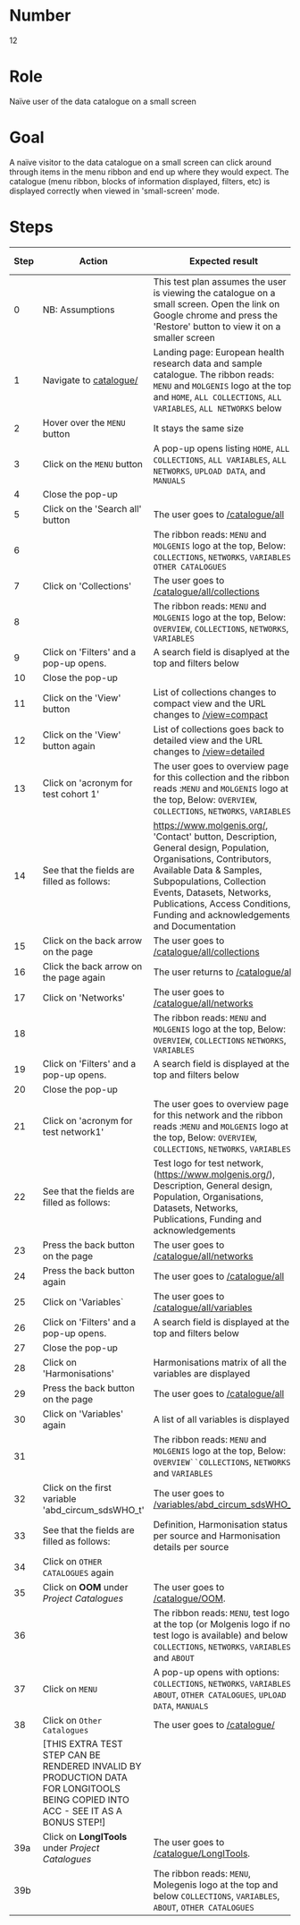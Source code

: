 # Number

12

# Role

Naïve user of the data catalogue on a small screen

# Goal

A naïve visitor to the data catalogue on a small screen can click around through items in the menu ribbon and end up where they would expect. The catalogue (menu ribbon, blocks of information displayed, filters, etc) is displayed correctly when viewed in 'small-screen' mode.

# Steps

| Step | Action | Expected result | Github bug/issue | Playwright test |
| ---- | ------ | --------------- |----------------- | --------------- |
| 0 | NB: Assumptions | This test plan assumes the user is viewing the catalogue on a small screen. Open the link on Google chrome and press the 'Restore' button to view it on a smaller screen | | |
| 1 | Navigate to [catalogue/](https://data-catalogue-acc.molgeniscloud.org/testCatalogue/catalogue/) | Landing page: European health research data and sample catalogue. The ribbon reads: `MENU` and `MOLGENIS` logo at the top and `HOME`, `ALL COLLECTIONS`, `ALL VARIABLES`, `ALL NETWORKS` below | | |
| 2 | Hover over the `MENU` button | It stays the same size| | |
| 3 | Click on the `MENU` button | A pop-up opens listing `HOME`, `ALL COLLECTIONS`, `ALL VARIABLES`, `ALL NETWORKS`, `UPLOAD DATA`, and `MANUALS`| | |
| 4 | Close the pop-up | | |
| 5 | Click on the 'Search all' button | The user goes to [/catalogue/all](https://data-catalogue-acc.molgeniscloud.org/testCatalogue/catalogue/all) | | |
| 6 | | The ribbon reads: `MENU` and `MOLGENIS` logo at the top, Below: `COLLECTIONS`, `NETWORKS`, `VARIABLES`, `OTHER CATALOGUES` | | |
| 7 | Click on 'Collections' | The user goes to  [/catalogue/all/collections](https://data-catalogue-acc.molgeniscloud.org/testCatalogue/catalogue/all/collections) | | |
| 8 | | The ribbon reads: `MENU` and `MOLGENIS` logo at the top, Below: `OVERVIEW`, `COLLECTIONS`, `NETWORKS`, `VARIABLES` | | |
| 9 | Click on 'Filters' and a pop-up opens. | A search field is disaplyed at the top and filters below | | |
| 10 | Close the pop-up | | |
| 11 | Click on the 'View' button | List of collections changes to compact view and the URL changes to [/view=compact](https://data-catalogue-acc.molgeniscloud.org/testCatalogue/catalogue/all/collections?view=compact) | | || | |
| 12 | Click on the 'View' button again | List of collections goes back to detailed view and the URL changes to [/view=detailed](https://data-catalogue-acc.molgeniscloud.org/testCatalogue/catalogue/all/collections?view=detailed) | | |
| 13 | Click on 'acronym for test cohort 1' | The user goes to overview page for this collection and the ribbon reads :`MENU` and `MOLGENIS` logo at the top, Below: `OVERVIEW`, `COLLECTIONS`, `NETWORKS`, `VARIABLES` | | |
| 14 | See that the fields are filled as follows: | https://www.molgenis.org/, 'Contact' button, Description, General design, Population, Organisations, Contributors, Available Data & Samples, Subpopulations, Collection Events, Datasets, Networks, Publications, Access Conditions, Funding and acknowledgements, and Documentation | | |
| 15 | Click on the back arrow on the page| The user goes to  [/catalogue/all/collections](https://data-catalogue-acc.molgeniscloud.org/testCatalogue/catalogue/all/collections) | | |
| 16 | Click the back arrow on the page again | The user returns to [/catalogue/all](https://data-catalogue-acc.molgeniscloud.org/testCatalogue/catalogue/all) | | | 
| 17 | Click on 'Networks'| The user goes to [/catalogue/all/networks](https://data-catalogue-acc.molgeniscloud.org/testCatalogue/catalogue/all/networks) | | |
| 18 | | The ribbon reads: `MENU` and `MOLGENIS` logo at the top, Below: `OVERVIEW`, `COLLECTIONS` `NETWORKS`, `VARIABLES` | | |
| 19 | Click on 'Filters' and a pop-up opens. | A search field is displayed at the top and filters below | | |
| 20 | Close the pop-up | | | |
| 21 | Click on 'acronym for test network1' | The user goes to overview page for this network and the ribbon reads :`MENU` and `MOLGENIS` logo at the top, Below: `OVERVIEW`, `COLLECTIONS`, `NETWORKS`, `VARIABLES` | | |
| 22 | See that the fields are filled as follows: | Test logo for test network,(https://www.molgenis.org/), Description, General design, Population, Organisations, Datasets, Networks, Publications, Funding and acknowledgements | | |
| 23 | Press the back button on the page | The user goes to [/catalogue/all/networks](https://data-catalogue-acc.molgeniscloud.org/testCatalogue/catalogue/all/networks) | | |
| 24 | Press the back button again | The user goes to [/catalogue/all](https://data-catalogue-acc.molgeniscloud.org/testCatalogue/catalogue/all) | | |
| 25 | Click on 'Variables` | The user goes to [/catalogue/all/variables](https://data-catalogue-acc.molgeniscloud.org/testCatalogue/catalogue/all/variables) | | |
| 26 | Click on 'Filters' and a pop-up opens. | A search field is displayed at the top and filters below | | |
| 27 | Close the pop-up | | | |
| 28 | Click on 'Harmonisations' | Harmonisations matrix of all the variables are displayed | | |
| 29 | Press the back button on the page | The user goes to [/catalogue/all](https://data-catalogue-acc.molgeniscloud.org/testCatalogue/catalogue/all) | | |
| 30 | Click on 'Variables' again | A list of all variables is displayed | | |
| 31 | | The ribbon reads: `MENU` and `MOLGENIS` logo at the top, Below: `OVERVIEW``COLLECTIONS`, `NETWORKS`,  and `VARIABLES` | | |
| 32 | Click on the first variable 'abd_circum_sdsWHO_t' | The user goes to [/variables/abd_circum_sdsWHO_t](https://data-catalogue-acc.molgeniscloud.org/testCatalogue/catalogue/all/variables/abd_circum_sdsWHO_t-ATHLETE-outcome_ath-ATHLETE?keys={%22name%22:%22abd_circum_sdsWHO_t%22,%22resource%22:{%22id%22:%22ATHLETE%22},%22dataset%22:{%22name%22:%22outcome_ath%22,%22resource%22:{%22id%22:%22ATHLETE%22}}}) | | |
| 33 | See that the fields are filled as follows: | Definition, Harmonisation status per source and Harmonisation details per source | | |
| 34 | Click on `OTHER CATALOGUES` again | | |
| 35 | Click on **OOM** under *Project Catalogues* | The user goes to [/catalogue/OOM](https://data-catalogue-acc.molgeniscloud.org/testCatalogue/catalogue/OOM). | | |
| 36 | | The ribbon reads: `MENU`, test logo at the top (or Molgenis logo if no test logo is available) and below `COLLECTIONS`, `NETWORKS`, `VARIABLES`, and `ABOUT` | | |
| 37 | Click on `MENU` | A pop-up opens with options: `COLLECTIONS`, `NETWORKS`, `VARIABLES`, `ABOUT`, `OTHER CATALOGUES`, `UPLOAD DATA`, `MANUALS` | | |
| 38 | Click on `Other Catalogues` | The user goes to [/catalogue/](https://data-catalogue-acc.molgeniscloud.org/testCatalogue/catalogue/) | | |
| | [THIS EXTRA TEST STEP CAN BE RENDERED INVALID BY PRODUCTION DATA FOR LONGITOOLS BEING COPIED INTO ACC - SEE IT AS A BONUS STEP!] | | | |
| 39a | Click on **LongITools** under *Project Catalogues* | The user goes to [/catalogue/LongITools](https://data-catalogue-acc.molgeniscloud.org/testCatalogue/catalogue/LongITools). | | |
| 39b | | The ribbon reads: `MENU`, Molegenis logo at the top and below `COLLECTIONS`, `VARIABLES`, `ABOUT`, `OTHER CATALOGUES` | | |
